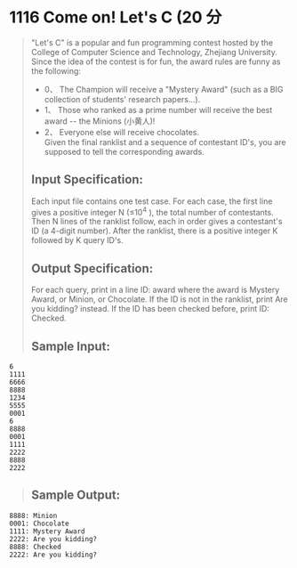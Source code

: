 # 1116 Come on! Let's C (20 分 
> "Let's C" is a popular and fun programming contest hosted by the College of Computer Science and Technology, Zhejiang University. Since the idea of the contest is for fun, the award rules are funny as the following:  
> + 0、 The Champion will receive a "Mystery Award" (such as a BIG collection of students' research papers...).  
> + 1、 Those who ranked as a prime number will receive the best award -- the Minions (小黄人)!  
> + 2、 Everyone else will receive chocolates.  
> Given the final ranklist and a sequence of contestant ID's, you are supposed to tell the corresponding awards.  
> ## Input Specification:  
> Each input file contains one test case. For each case, the first line gives a positive integer N (≤10<sup>4</sup> ), the total number of contestants. Then N lines of the ranklist follow, each in order gives a contestant's ID (a 4-digit number). After the ranklist, there is a positive integer K followed by K query ID's.  
> ## Output Specification:  
> For each query, print in a line ID: award where the award is Mystery Award, or Minion, or Chocolate. If the ID is not in the ranklist, print Are you kidding? instead. If the ID has been checked before, print ID: Checked.  
> ## Sample Input:
```
6
1111
6666
8888
1234
5555
0001
6
8888
0001
1111
2222
8888
2222
```
> ## Sample Output:
```
8888: Minion
0001: Chocolate
1111: Mystery Award
2222: Are you kidding?
8888: Checked
2222: Are you kidding?
```